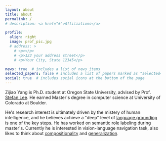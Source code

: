 ```yaml
---
layout: about
title: about
permalink: /
# description: <a href="#">Affiliations</a>

profile:
  align: right 
  image: prof_pic.jpg
  # address: >
    # <p></p>
    # <p>123 your address street</p>
    # <p>Your City, State 12345</p>

news: true  # includes a list of news items
selected_papers: false # includes a list of papers marked as "selected={true}"
social: true  # includes social icons at the bottom of the page
---
```


Zijiao Yang is Ph.D. student at Oregon State University, advised by Prof. [Stefan Lee](http://web.engr.oregonstate.edu/~leestef/). He earned Master's degree in computer science at University of Colorado at Boulder.

He's research interest is ultimately driven by the mistery of human intelligence, and he believes achieve a "deep" level of <u>language grounding</u> is one of the key steps. He has worked on semantic role labeling during master's. Currently he is interested in vision-language navigation task, also likes to think about <u>compositionality</u> and <u>generalization</u>.